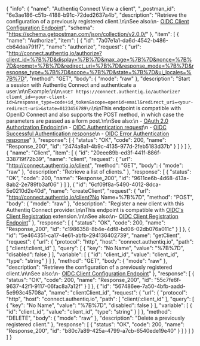 {
  "info": {
    "name": "Authentiq Connect View a client",
    "_postman_id": "6e3ae186-c51b-4188-b91c-72ded2637a4b",
    "description": "Retrieve the configuration of a previously registered client.\n\nSee also:\n- [OIDC Client Configuration Endpoint](http://openid.net/specs/openid-connect-registration-1_0.html#ClientConfigurationEndpoint)",
    "schema": "https://schema.getpostman.com/json/collection/v2.0.0/"
  },
  "item": [
    {
      "name": "Authorize",
      "item": [
        {
          "id": "7a07e1a1-da6d-4542-b486-cb64daa791f7",
          "name": "authorize",
          "request": {
            "url": "http://connect.authentiq.io/authorize?client_id=%7B%7D&display=%7B%7D&max_age=%7B%7D&nonce=%7B%7D&prompt=%7B%7D&redirect_uri=%7B%7D&response_mode=%7B%7D&response_type=%7B%7D&scope=%7B%7D&state=%7B%7D&ui_locales=%7B%7D",
            "method": "GET",
            "body": {
              "mode": "raw"
            },
            "description": "Start a session with Authentiq Connect and authenticate a user.\n\nExample:\n\n```\nGET https://connect.authentiq.io/authorize?client_id=<your-client-id>&response_type=code+id_token&scope=openid+email&redirect_uri=<your-redirect-uri>&state=0123456789\n```\n\nThis endpoint is compatible with OpenID Connect and also supports the POST method, in which case the parameters are passed as a form post.\n\nSee also:\n  - [OAuth 2.0 Authorization Endpoint](http://tools.ietf.org/html/rfc6749#section-3.1)\n  - [OIDC Authentication request](http://openid.net/specs/openid-connect-core-1_0.html#AuthRequest)\n  - [OIDC Successful Authentication response](http://openid.net/specs/openid-connect-core-1_0.html#AuthResponse)\n  - [OIDC Error Authentication response](http://openid.net/specs/openid-connect-core-1_0.html#AuthError)"
          },
          "response": [
            {
              "status": "OK",
              "code": 200,
              "name": "Response_200",
              "id": "2474a8a1-4b9c-4135-977d-2feb5183d37b"
            }
          ]
        }
      ]
    },
    {
      "name": "Client",
      "item": [
        {
          "id": "20eee89b-ed3f-441f-886f-338719f72b39",
          "name": "client",
          "request": {
            "url": "http://connect.authentiq.io/client",
            "method": "GET",
            "body": {
              "mode": "raw"
            },
            "description": "Retrieve a list of clients."
          },
          "response": [
            {
              "status": "OK",
              "code": 200,
              "name": "Response_200",
              "id": "9611ce6b-4d68-413a-8ab2-2e789fb3af06"
            }
          ]
        },
        {
          "id": "6cf09f8a-5490-4012-8dca-5e0210d2e40d",
          "name": "createClient",
          "request": {
            "url": "http://connect.authentiq.io/client?No Name=%7B%7D",
            "method": "POST",
            "body": {
              "mode": "raw"
            },
            "description": "Register a new client with this Authentiq Connect provider.\n\nThis endpoint is compatible with [OIDC's Client Registration](http://openid.net/specs/openid-connect-registration-1_0.html) extension.\n\nSee also:\n- [OIDC Client Registration Endpoint](http://openid.net/specs/openid-connect-registration-1_0.html#ClientRegistration)"
          },
          "response": [
            {
              "status": "OK",
              "code": 200,
              "name": "Response_200",
              "id": "c1986358-8b4e-4df8-bd06-02db076a011c"
            }
          ]
        },
        {
          "id": "5e464351-ca17-4e61-abfb-294136402739",
          "name": "getClient",
          "request": {
            "url": {
              "protocol": "http",
              "host": "connect.authentiq.io",
              "path": [
                "client/:client_id"
              ],
              "query": [
                {
                  "key": "No Name",
                  "value": "%7B%7D",
                  "disabled": false
                }
              ],
              "variable": [
                {
                  "id": "client_id",
                  "value": "client_id",
                  "type": "string"
                }
              ]
            },
            "method": "GET",
            "body": {
              "mode": "raw"
            },
            "description": "Retrieve the configuration of a previously registered client.\n\nSee also:\n- [OIDC Client Configuration Endpoint](http://openid.net/specs/openid-connect-registration-1_0.html#ClientConfigurationEndpoint)"
          },
          "response": [
            {
              "status": "OK",
              "code": 200,
              "name": "Response_200",
              "id": "55c7fe6f-9637-42f1-9117-06fac8a7a12f"
            }
          ]
        },
        {
          "id": "567486ee-7a50-4bfb-aadd-5e993c45708a",
          "name": "clientClient_id",
          "request": {
            "url": {
              "protocol": "http",
              "host": "connect.authentiq.io",
              "path": [
                "client/:client_id"
              ],
              "query": [
                {
                  "key": "No Name",
                  "value": "%7B%7D",
                  "disabled": false
                }
              ],
              "variable": [
                {
                  "id": "client_id",
                  "value": "client_id",
                  "type": "string"
                }
              ]
            },
            "method": "DELETE",
            "body": {
              "mode": "raw"
            },
            "description": "Delete a previously registered client."
          },
          "response": [
            {
              "status": "OK",
              "code": 200,
              "name": "Response_200",
              "id": "b80c7a89-425a-4799-a7cb-6540ede19e40"
            }
          ]
        }
      ]
    }
  ]
}